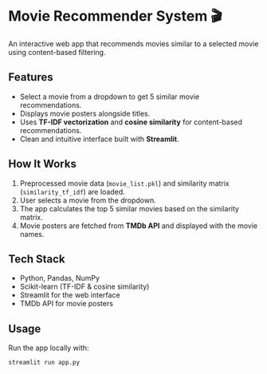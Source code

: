 # Movie Recommender System 🎬

An interactive web app that recommends movies similar to a selected movie using content-based filtering.

## Features
- Select a movie from a dropdown to get 5 similar movie recommendations.
- Displays movie posters alongside titles.
- Uses **TF-IDF vectorization** and **cosine similarity** for content-based recommendations.
- Clean and intuitive interface built with **Streamlit**.

## How It Works
1. Preprocessed movie data (`movie_list.pkl`) and similarity matrix (`similarity_tf_idf`) are loaded.  
2. User selects a movie from the dropdown.  
3. The app calculates the top 5 similar movies based on the similarity matrix.  
4. Movie posters are fetched from **TMDb API** and displayed with the movie names.

## Tech Stack
- Python, Pandas, NumPy  
- Scikit-learn (TF-IDF & cosine similarity)  
- Streamlit for the web interface  
- TMDb API for movie posters

## Usage
Run the app locally with:
```bash
streamlit run app.py


